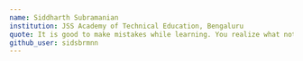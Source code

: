 ```yaml
---
name: Siddharth Subramanian
institution: JSS Academy of Technical Education, Bengaluru
quote: It is good to make mistakes while learning. You realize what not to do going forward.
github_user: sidsbrmnn
---
```

